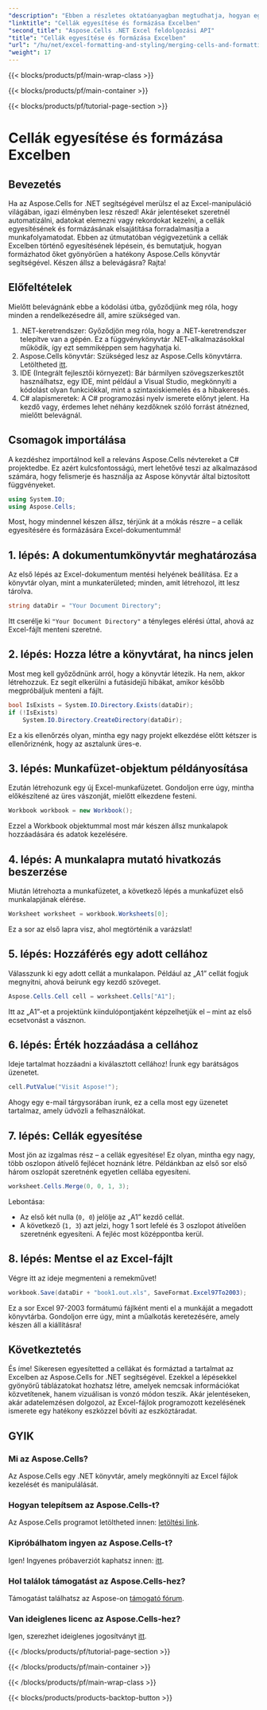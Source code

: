 ```yaml
---
"description": "Ebben a részletes oktatóanyagban megtudhatja, hogyan egyesíthet és formázhat cellákat Excelben az Aspose.Cells for .NET használatával. Egyszerűsítse Excel automatizálási feladatait."
"linktitle": "Cellák egyesítése és formázása Excelben"
"second_title": "Aspose.Cells .NET Excel feldolgozási API"
"title": "Cellák egyesítése és formázása Excelben"
"url": "/hu/net/excel-formatting-and-styling/merging-cells-and-formatting/"
"weight": 17
---
```


{{< blocks/products/pf/main-wrap-class >}}

{{< blocks/products/pf/main-container >}}

{{< blocks/products/pf/tutorial-page-section >}}

# Cellák egyesítése és formázása Excelben

## Bevezetés
Ha az Aspose.Cells for .NET segítségével merülsz el az Excel-manipuláció világában, igazi élményben lesz részed! Akár jelentéseket szeretnél automatizálni, adatokat elemezni vagy rekordokat kezelni, a cellák egyesítésének és formázásának elsajátítása forradalmasítja a munkafolyamatodat. Ebben az útmutatóban végigvezetünk a cellák Excelben történő egyesítésének lépésein, és bemutatjuk, hogyan formázhatod őket gyönyörűen a hatékony Aspose.Cells könyvtár segítségével. Készen állsz a belevágásra? Rajta!
## Előfeltételek
Mielőtt belevágnánk ebbe a kódolási útba, győződjünk meg róla, hogy minden a rendelkezésedre áll, amire szükséged van.
1. .NET-keretrendszer: Győződjön meg róla, hogy a .NET-keretrendszer telepítve van a gépén. Ez a függvénykönyvtár .NET-alkalmazásokkal működik, így ezt semmiképpen sem hagyhatja ki.
2. Aspose.Cells könyvtár: Szükséged lesz az Aspose.Cells könyvtárra. Letöltheted [itt](https://releases.aspose.com/cells/net/).
3. IDE (Integrált fejlesztői környezet): Bár bármilyen szövegszerkesztőt használhatsz, egy IDE, mint például a Visual Studio, megkönnyíti a kódolást olyan funkciókkal, mint a szintaxiskiemelés és a hibakeresés.
4. C# alapismeretek: A C# programozási nyelv ismerete előnyt jelent. Ha kezdő vagy, érdemes lehet néhány kezdőknek szóló forrást átnézned, mielőtt belevágnál.
## Csomagok importálása
A kezdéshez importálnod kell a releváns Aspose.Cells névtereket a C# projektedbe. Ez azért kulcsfontosságú, mert lehetővé teszi az alkalmazásod számára, hogy felismerje és használja az Aspose könyvtár által biztosított függvényeket.
```csharp
using System.IO;
using Aspose.Cells;
```
Most, hogy mindennel készen állsz, térjünk át a mókás részre – a cellák egyesítésére és formázására Excel-dokumentummá!
## 1. lépés: A dokumentumkönyvtár meghatározása
Az első lépés az Excel-dokumentum mentési helyének beállítása. Ez a könyvtár olyan, mint a munkaterületed; minden, amit létrehozol, itt lesz tárolva. 
```csharp
string dataDir = "Your Document Directory";
```
Itt cserélje ki `"Your Document Directory"` a tényleges elérési úttal, ahová az Excel-fájlt menteni szeretné. 
## 2. lépés: Hozza létre a könyvtárat, ha nincs jelen
Most meg kell győződnünk arról, hogy a könyvtár létezik. Ha nem, akkor létrehozzuk. Ez segít elkerülni a futásidejű hibákat, amikor később megpróbáljuk menteni a fájlt.
```csharp
bool IsExists = System.IO.Directory.Exists(dataDir);
if (!IsExists)
    System.IO.Directory.CreateDirectory(dataDir);
```
Ez a kis ellenőrzés olyan, mintha egy nagy projekt elkezdése előtt kétszer is ellenőriznénk, hogy az asztalunk üres-e. 
## 3. lépés: Munkafüzet-objektum példányosítása
Ezután létrehozunk egy új Excel-munkafüzetet. Gondoljon erre úgy, mintha előkészítené az üres vászonját, mielőtt elkezdene festeni. 
```csharp
Workbook workbook = new Workbook();
```
Ezzel a Workbook objektummal most már készen állsz munkalapok hozzáadására és adatok kezelésére.
## 4. lépés: A munkalapra mutató hivatkozás beszerzése
Miután létrehozta a munkafüzetet, a következő lépés a munkafüzet első munkalapjának elérése. 
```csharp
Worksheet worksheet = workbook.Worksheets[0];
```
Ez a sor az első lapra visz, ahol megtörténik a varázslat!
## 5. lépés: Hozzáférés egy adott cellához
Válasszunk ki egy adott cellát a munkalapon. Például az „A1” cellát fogjuk megnyitni, ahová beírunk egy kezdő szöveget.
```csharp
Aspose.Cells.Cell cell = worksheet.Cells["A1"];
```
Itt az „A1”-et a projektünk kiindulópontjaként képzelhetjük el – mint az első ecsetvonást a vásznon.
## 6. lépés: Érték hozzáadása a cellához
Ideje tartalmat hozzáadni a kiválasztott cellához! Írunk egy barátságos üzenetet.
```csharp
cell.PutValue("Visit Aspose!");
```
Ahogy egy e-mail tárgysorában írunk, ez a cella most egy üzenetet tartalmaz, amely üdvözli a felhasználókat.
## 7. lépés: Cellák egyesítése
Most jön az izgalmas rész – a cellák egyesítése! Ez olyan, mintha egy nagy, több oszlopon átívelő fejlécet hoznánk létre. Példánkban az első sor első három oszlopát szeretnénk egyetlen cellába egyesíteni.
```csharp
worksheet.Cells.Merge(0, 0, 1, 3);
```
Lebontása:
- Az első két nulla (`0, 0`) jelölje az „A1” kezdő cellát.
- A következő (`1, 3`) azt jelzi, hogy 1 sort lefelé és 3 oszlopot átívelően szeretnénk egyesíteni. A fejléc most középpontba kerül.
## 8. lépés: Mentse el az Excel-fájlt
Végre itt az ideje megmenteni a remekművet! 
```csharp
workbook.Save(dataDir + "book1.out.xls", SaveFormat.Excel97To2003);
```
Ez a sor Excel 97-2003 formátumú fájlként menti el a munkáját a megadott könyvtárba. Gondoljon erre úgy, mint a műalkotás keretezésére, amely készen áll a kiállításra!
## Következtetés
És íme! Sikeresen egyesítetted a cellákat és formáztad a tartalmat az Excelben az Aspose.Cells for .NET segítségével. Ezekkel a lépésekkel gyönyörű táblázatokat hozhatsz létre, amelyek nemcsak információkat közvetítenek, hanem vizuálisan is vonzó módon teszik. Akár jelentéseken, akár adatelemzésen dolgozol, az Excel-fájlok programozott kezelésének ismerete egy hatékony eszközzel bővíti az eszköztáradat.
## GYIK
### Mi az Aspose.Cells?
Az Aspose.Cells egy .NET könyvtár, amely megkönnyíti az Excel fájlok kezelését és manipulálását. 
### Hogyan telepítsem az Aspose.Cells-t?
Az Aspose.Cells programot letöltheted innen: [letöltési link](https://releases.aspose.com/cells/net/).
### Kipróbálhatom ingyen az Aspose.Cells-t?
Igen! Ingyenes próbaverziót kaphatsz innen: [itt](https://releases.aspose.com/).
### Hol találok támogatást az Aspose.Cells-hez?
Támogatást találhatsz az Aspose-on [támogató fórum](https://forum.aspose.com/c/cells/9).
### Van ideiglenes licenc az Aspose.Cells-hez?
Igen, szerezhet ideiglenes jogosítványt [itt](https://purchase.aspose.com/temporary-license/).

{{< /blocks/products/pf/tutorial-page-section >}}

{{< /blocks/products/pf/main-container >}}

{{< /blocks/products/pf/main-wrap-class >}}

{{< blocks/products/products-backtop-button >}}